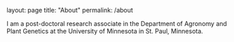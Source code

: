 layout: page
title: "About"
permalink: /about


I am a post-doctoral research associate in the Department of Agronomy and Plant Genetics at the University of Minnesota in St. Paul, Minnesota.

